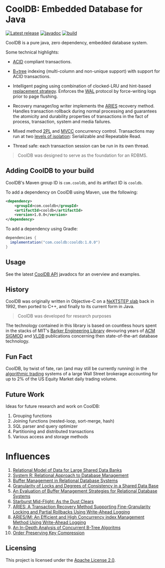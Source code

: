 # CoolDB: Embedded Database for Java

[![Latest release](https://img.shields.io/github/release/kwestlund/cooldb.svg)](https://github.com/kwestlund/cooldb/releases/latest)
[![javadoc](https://img.shields.io/badge/javadoc-1.0.0-brightgreen.svg)](https://javadoc.io/doc/com.cooldb/cooldb)
[![build](https://github.com/kwestlund/cooldb/workflows/build/badge.svg)](https://github.com/kwestlund/cooldb/actions?query=workflow%3Abuild)

CoolDB is a pure java, zero dependency, embedded database system.

Some technical highlights:

* [ACID](https://en.wikipedia.org/wiki/ACID) compliant transactions.

* [B+tree](https://en.wikipedia.org/wiki/B%2B_tree) indexing (multi-column and non-unique support) with support for ACID
  transactions.

* Intelligent paging using combination of clocked-LRU and
  hint-based [replacement strategy](https://en.wikipedia.org/wiki/Page_replacement_algorithm#Clock). Enforces
  the [WAL](https://en.wikipedia.org/wiki/Write-ahead_logging) protocol by force-writing logs prior to page flushing.

* Recovery manager/log writer implements
  the [ARIES](https://en.wikipedia.org/wiki/Algorithms_for_Recovery_and_Isolation_Exploiting_Semantics)
  recovery method. Handles transaction rollback during normal processing and guarantees the atomicity and durability
  properties of transactions in the fact of process, transaction, system and media failures.

* Mixed method [2PL](https://en.wikipedia.org/wiki/Two-phase_locking)
  and [MVCC](https://en.wikipedia.org/wiki/Multiversion_concurrency_control) concurrency control. Transactions may run
  at two [levels of isolation](https://en.wikipedia.org/wiki/Isolation_(database_systems)): Serializable and Repeatable
  Read.

* Thread safe: each transaction session can be run in its own thread.

> CoolDB was designed to serve as the foundation for an RDBMS.

## Adding CoolDB to your build

CoolDB's Maven group ID is `com.cooldb`, and its artifact ID is `cooldb`.

To add a dependency on CoolDB using Maven, use the following:

```xml
<dependency>
    <groupId>com.cooldb</groupId>
    <artifactId>cooldb</artifactId>
    <version>1.0.0</version>
</dependency>
```

To add a dependency using Gradle:

```gradle
dependencies {
  implementation("com.cooldb:cooldb:1.0.0")
}
```

## Usage

See the latest [CoolDB API](https://javadoc.io/doc/com.cooldb/cooldb) javadocs for an overview and examples.

## History

CoolDB was originally written in Objective-C on a [NeXTSTEP slab](https://en.wikipedia.org/wiki/NeXTstation) back in
1992, then ported to C++, and finally to its current form in Java.

> CoolDB was developed for research purposes

The technology contained in this library is based on countless hours spent in the stacks of
MIT's [Barker Engineering Library](https://libraries.mit.edu/barker/) devouring years
of [ACM SIGMOD](https://sigmod.org) and [VLDB](https://dl.acm.org/conference/vldb) publications concerning then
state-of-the-art database technology.

## Fun Fact

CoolDB, by twist of fate, ran (and may still be currently running) in
the [algorithmic trading](https://en.wikipedia.org/wiki/Algorithmic_trading) systems of a large Wall Street brokerage
accounting for up to 2% of the US Equity Market daily trading volume.

## Future Work

Ideas for future research and work on CoolDB:

1. Grouping functions
1. Joining functions (nested-loop, sort-merge, hash)
1. SQL parser and query optimizer
1. Partitioning and distributed transactions
1. Various access and storage methods

# Influences

1. [Relational Model of Data for Large Shared Data Banks](http://avid.cs.umass.edu/courses/645/s2006/codd.pdf)
1. [System R: Relational Approach to Database Management](https://dl.acm.org/doi/pdf/10.1145/320455.320457)
1. [Buffer Management in Relational Database Systems](http://citeseerx.ist.psu.edu/viewdoc/download?doi=10.1.1.137.8362&rep=rep1&type=pdf)
1. [Granularity of Locks and Degrees of Consistency in a Shared Data Base](https://citeseerx.ist.psu.edu/viewdoc/download;jsessionid=FDF91C045A64BF3AEA3000AD006818A7?doi=10.1.1.92.8248&rep=rep1&type=pdf)
1. [An Evaluation of Buffer Management Strategies for Relational Database Systems](http://www.vldb.org/conf/1985/P127.PDF)
1. [Starburst Mid-Flight: As the Dust Clears](http://citeseerx.ist.psu.edu/viewdoc/download;jsessionid=368F5072014DFD0DA7EC7D1FB6FC8A7D?doi=10.1.1.874.9020&rep=rep1&type=pdf)
1. [ARIES: A Transaction Recovery Method Supporting Fine-Granularity Locking and Partial Rollbacks Using Write-Ahead Logging](https://web.stanford.edu/class/cs345d-01/rl/aries.pdf)
1. [ARIES/lM: An Efficient and High Concurrency index Management Method Using Write-Ahead Logging](https://www.ics.uci.edu/~cs223/papers/p371-mohan.pdf)
1. [An In-Depth Analysis of Concurrent B-Tree Algoritms](https://apps.dtic.mil/sti/pdfs/ADA232287.pdf)
1. [Order Preserving Key Compression](http://bitsavers.trailing-edge.com/pdf/dec/tech_reports/CRL-94-3.pdf)

## Licensing

This project is licensed under the [Apache License 2.0](http://www.apache.org/licenses/LICENSE-2.0).
